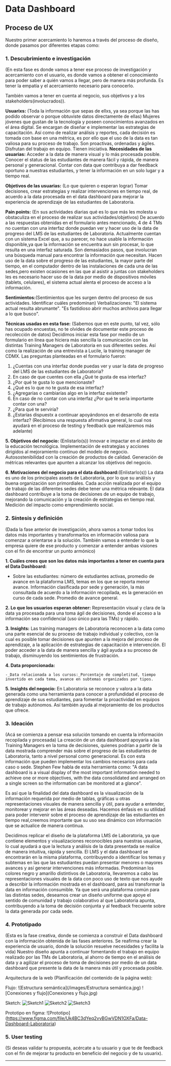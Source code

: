 # **Data Dashboard**

## **Proceso de UX**

Nuestro primer acercamiento lo haremos a través del proceso de diseño, donde pasamos por diferentes etapas como:

### **1. Descubrimiento e investigación**
(En esta fase es donde vamos a tener ese proceso de investigación y acercamiento con el usuario, es donde vamos a obtener el conocimiento para poder saber a quién vamos a llegar, pero de manera más profunda. Es tener la empatía y el acercamiento necesario para conocerlo.

También vamos a tener en cuenta al negocio, sus objetivos y a los stakeholders(involucrados)).

__Usuarixs:__  (Toda la información que sepas de ellxs, ya sea porque las has podido observar o porque obtuviste datos directamente de ellas)
Mujeres jóvenes que gustan de la tecnología y poseen conocimientos avanzados en el área digital.
Se encargan de diseñar e implementar las estrategias de capacitación. Así como de realizar análisis y reportes, cada decisión es tomada con base en una métrica, es por ello que el uso de la data es tan valiosa para su proceso de trabajo.
Son proactivas, ordenadas y ágiles.
Disfrutan del trabajo en equipo.
Tienen iniciativa.
 __Necesidades de las usuarias:__
Acceder a la data de manera visual y lo más procesada posible.
Conocer el status de las estudiantes de manera fácil y rápida, de manera personal y generacional.
Contar con data que contribuya a dar feedback oportuno a nuestras estudiantes, y tener la información en un solo lugar y a tiempo real.

__Objetivos de las usuarias:__ (Lo que quieren o esperan lograr)
Tomar decisiones, crear estrategias y realizar intervenciones en tiempo real, de acuerdo a la data procesada en el data dashboard para mejorar la experiencia de aprendizaje de las estudiantes de Laboratoria.

__Pain points:__ (En sus actividades diarias qué es lo que más les molesta u obstaculiza en el proceso de  realizar sus actividades/objetivos)
De acuerdo a las respuestas obtenidas en el formulario antes mencionado, 4 de 4 TMs no cuentan con una interfaz donde puedan ver y hacer uso de la data de progreso del LMS de las estudiantes de Laboratoria. Actualmente cuentan con un sistema Excel que, a su parecer, no hace usable la información disponible,ya que la información se encuentra aun sin procesar, lo que resulta en una interfaz saturada.
Son demasiados pasos, que involucran una búsqueda manual para encontrar la información que necesitan.
Hacen uso de la data sobre el progreso de las estudiantes, la mayor parte del tiempo, en el computador dentro de las instalaciones de cada una de las sedes,pero existen ocasiones en las que al asistir a juntas con stakeholders les es necesario hacer uso de la data por medio de dispositivos móviles (tablets, celulares), el sistema actual alenta el proceso de acceso a la información.

__Sentimientos:__(Sentimientos que les surgen dentro del proceso de sus actividades. Identificar cuáles predominan)
Verbalizaciones:
"El sistema actual resulta abrumante".
"Es fastidioso abrir muchos archivos para llegar a lo que busco".

__Técnicas usadas en esta fase:__ (Sabemos que en este punto, tal vez, sólo has ocupado encuestas, no te olvides de documentar este proceso de recolección de datos)
Decidimos iniciar esta fase por medio de un formulario en línea que hiciera más sencilla la comunicación con las distintas Training Managers de Laboratoria en sus diferentes sedes. Así como la realización de una entrevista a Lucile, la training manager de CDMX.
Las preguntas planteadas en el formulario fueron:
1. ¿Cuentas con una interfaz donde puedas ver y usar la data de progreso del LMS de las estudiantes de Laboratoria?
2. En caso de que cuentes con ella ¿Qué te gusta de esa interfaz?
3. ¿Por qué te gusta lo que mencionaste?
4. ¿Qué es lo que no te gusta de esa interfaz?
5. ¿Agregarías o cambiarías algo en la interfaz existente?
6. En caso de no contar con una interfaz ¿Por qué te sería importante contar con una?
7. ¿Para qué te serviría?
8. ¿Estarías dispuestx a continuar apoyándonos en el desarrollo de esta interfaz? (Recibimos una respuesta afirmativa general, lo cual nos ayudará en el proceso de testing y feedback que realizaremos más adelante)

__5. Objetivos del negocio:__ (Enlistarlo(s))
Innovar e impactar en el ámbito de la educación tecnológica.
Implementación de estrategias y acciones dirigidos al mejoramiento continuo del modelo de negocio.
Autosostenibilidad con la creación de productos de calidad.
Generación de métricas relevantes que apunten a alcanzar los objetivos del negocio.

__6. Motivaciones del negocio para el data dashboard:__(Enlistarlo(s))
La data es uno de los principales assets de Laboratoria, por lo que su análisis y buena organización son primordiales.
Cada acción realizada por el equipo de trabajo de las diferentes sedes debe tener una métrica relevante.
El data dashboard contribuye a la toma de decisiones de un equipo de trabajo, mejorando la comunicación y la creación de estrategias en tiempo real.
Medición del impacto como emprendimiento social.

### **2. Síntesis y definición**
(Dada la fase anterior de investigación, ahora vamos a tomar todos los datos más importantes y transformarlos en información valiosa para comenzar a orientarse a la solución. También vamos a entender lo que la empresa quiere de ese producto y comenzar a entender ambas visiones con el fin de encontrar un punto armónico)

__1. Cuáles crees que son los datos más importantes a tener en cuenta para el Data Dashboard:__

  - Sobre las estudiantes: número de estudiantes activas, promedio de avance en la plataforma LMS, temas en los que se reporta menor avance.
  Información clasificada por sede y generación, la más consultada de acuerdo a la información recopilada, es la generación en curso de cada sede. Promedio de avance general.

__2. Lo que los usuarios esperan obtener:__
Representación visual y clara de la data ya procesada para una toma ágil de decisiones, donde el acceso a la información sea confidencial (uso único para las TMs) y rápido.

__3. Insights:__
Las training managers de Laboratoria reconocen a la data como una parte esencial de su proceso de trabajo individual y colectivo, con la cual es posible tomar decisiones que apunten a la mejora del proceso de aprendizaje, a la aplicación de estrategias de capacitación e intervención. El poder acceder a la data de manera sencilla y ágil ayuda a su proceso de trabajo, disminuyendo los sentimientos de frustración.

__4. Data proporcionada:__

    -_Data relacionada a los cursos:_Porcentaje de completitud, tiempo invertido en cada tema, avance en subtemas organizados por tipos.

__5. Insights del negocio:__
En Laboratoria se reconoce y valora a la data generada como una herramienta para conocer a profundidad el proceso de aprendizaje de sus estudiantes, para fomentar la proactividad en equipos de trabajo autónomos. Así también ayuda al mejoramiento de los productos que ofrece.

### **3. Ideación**
(Acá se comienza a pensar esa solución tomando en cuenta la información recopilada y procesada)
La creación de un data dashboard apoyaría a las Training Managers en la toma de decisiones, quienes podrían a partir de la data mostrada comprender más sobre el progreso de las estudiantes de Laboratoria, tanto a nivel personal como generacional. Es con esta información que pueden implementar los cambios necesarios para cada caso o sede. Stephen Few habla de esta herramienta como: "A data dashboard is a visual display of the most important information needed to achieve one or more objectives, with the data consolidated and arranged on a single screen so the information can be monitored at a glance".

Es así que la finalidad del data dashboard es la visualización de la información requerida por medio de tablas, gráficas u otras representaciones visuales de manera sencilla y útil, para ayudar a entender, monitorear y mejorar en las áreas deseadas. Hacemos énfasis en su utilidad para poder intervenir sobre el proceso de aprendizaje de las estudiantes en tiempo real,creemos importante que su uso sea dinámico con información que se actualice de manera continua.

Decidimos replicar el diseño de la plataforma LMS de Laboratoria, ya que contiene elementos y visualizaciones reconocibles para nuestras usuarias, lo cual ayudará a que la lectura y análisis de la data presentada se realice de manera intuitiva, rápida y sencilla. El LMS y el data dashboard se encontrarán en la misma plataforma, contribuyendo a identificar los temas y subtemas en las que las estudiantes puedan presentar menores o mayores avances y así generar intervenciones más informadas. Predominan los colores negro y amarillo distintivos de Laboratoria, llevaremos a cabo las representaciones visuales de la data con poco uso de texto que nos ayude a describir la información mostrada en el dashboard, para así transformar la data en información consumible.
Ya que será una plataforma común para las distintas sedes, deseamos crear un diseño uniforme que apoye el sentido de comunidad y trabajo colaborativo al que Laboratoria apunta, contribuyendo a la toma de decisión conjunta y al feedback frecuente sobre la data generada por cada sede.


### **4. Prototipado**
(Esta es la fase creativa, donde se comienza a construir el Data dashboard con la información obtenida de las fases anteriores. Se reafirma crear la experiencia de usuario, donde la solución resuelve necesidades y facilita la vida)
Nuestro diseño apunta a continuar fomentando el trabajo en equipo realizado por las TMs de Laboratoria, al ahorro de tiempo en el análisis de data y a agilizar el proceso de toma de decisiones por medio de un data dashboard que presente la data de la manera más útil y procesada posible.

Arquitectura de la web (Planificación del contenido de la página web):

Flujo: ![Estructura semántica](/images/Estructura semántica.jpg)
![Conexiones y flujo](Conexiones y flujo.jpg)

Sketch: ![Sketch1](/images/Sketch1.jpg)
![Sketch2](/images/Sketch2.jpg)
![Sketch3](/images/Sketch3.jpg)

Prototipo en figma: ![Prototipo] (https://www.figma.com/file/Uk4BC3dYeq2vvBGwVDN1OXFa/Data-Dashboard-Laboratoria)

### **5. User testing**
(Si deseas validar tu propuesta, acércate a tu usuario y que te de feedback con el fin de mejorar tu producto en beneficio del negocio y de tu usuarix).
****
